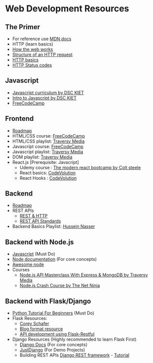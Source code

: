 # Web Development Resources

## The Primer

- For reference use [MDN docs](https://developer.mozilla.org/en-US/docs/Web/HTTP/Overview)
- HTTP (learn basics)
- [How the web works](https://www.freecodecamp.org/news/how-the-web-works-a-primer-for-newcomers-to-web-development-or-anyone-really-b4584e63585c/)
- [Structure of an HTTP request](https://www.youtube.com/watch?v=pHFWGN-upGM)
- [HTTP basics](https://www.youtube.com/watch?v=iYM2zFP3Zn0)
- [HTTP Status codes](https://httpstatuses.com/)

## Javascript

- [Javascript curriculum by DSC KIET](https://github.com/dsckiet/javascript-curriculum)
- [Intro to Javascript by DSC KIET](https://youtu.be/w-VeNiSF_bo)
- [FreeCodeCamp](https://www.freecodecamp.org/learn/javascript-algorithms-and-data-structures)

## Frontend

- [Roadmap](https://roadmap.sh/frontend)
- HTML/CSS course: [FreeCodeCamp](https://www.freecodecamp.org/learn/responsive-web-design/)
- HTML/CSS playlist: [Traversy Media](https://www.youtube.com/playlist?list=PLillGF-RfqbZTASqIqdvm1R5mLrQq79CU)
- Javascript course: [FreeCodeCamp](https://www.freecodecamp.org/learn/javascript-algorithms-and-data-structures/)
- Javascript playlist: [Traversy Media](https://www.youtube.com/playlist?list=PLillGF-RfqbbnEGy3ROiLWk7JMCuSyQtX)
- DOM playlist: [Traversy Media](https://www.youtube.com/playlist?list=PLillGF-RfqbYE6Ik_EuXA2iZFcE082B3s)
- React.js [Prerequisite: Javacript]
  - Udemy course : [The modern react bootcamp by Colt steele](https://www.udemy.com/course/modern-react-bootcamp/)
  - React basics: [CodeVolution](https://www.youtube.com/watch?v=QFaFIcGhPoM&list=PLC3y8-rFHvwgg3vaYJgHGnModB54rxOk3)
  - React Hooks : [CodeVolution](https://www.youtube.com/playlist?list=PLC3y8-rFHvwisvxhZ135pogtX7_Oe3Q3A)

## Backend

- [Roadmap](https://roadmap.sh/backend)
- REST APIs
  - [REST & HTTP](https://www.youtube.com/watch?v=Q-BpqyOT3a8)
  - [REST API Standards](https://stackoverflow.blog/2020/03/02/best-practices-for-rest-api-design/)
- Backend Basics Playlist: [Hussein Nasser](https://www.youtube.com/watch?v=V3ZPPPKEipA&list=PLQnljOFTspQUNnO4p00ua_C5mKTfldiYT)

## Backend with Node.js

- [Javascript](#Javascript) (Must Do)
- [Node documentation](https://nodejs.org/en/docs/guides/) (For core concepts)
- [Awesome node](https://github.com/sindresorhus/awesome-nodejs)
- Courses
  - [Node.js API Masterclass With Express & MongoDB by Traversy Media](https://www.udemy.com/course/nodejs-api-masterclass)
  - [Node.js Crash Course by The Net Ninja](https://www.youtube.com/watch?v=zb3Qk8SG5Ms&list=PL4cUxeGkcC9jsz4LDYc6kv3ymONOKxwBU)

## Backend with Flask/Django

- [Python Tutorial For Beginners](https://youtu.be/t8pPdKYpowI) (Must Do)
- Flask Resources:
  - [Corey Schafer](https://www.youtube.com/playlist?list=PL-osiE80TeTs4UjLw5MM6OjgkjFeUxCYH)
  - [Blog format resource](https://blog.miguelgrinberg.com/post/the-flask-mega-tutorial-part-i-hello-world)
  - [API development using Flask-Restful](https://www.youtube.com/watch?v=GMppyAPbLYk)
- Django Resources (Highly recommended to learn Flask First)
  - [Django Docs](https://docs.djangoproject.com/en/3.2/) (For core concepts)
  - [JustDjango](https://www.youtube.com/channel/UCRM1gWNTDx0SHIqUJygD-kQ/playlists) (For Demo Projects)
  - Building REST APIs [Django REST framework](https://www.django-rest-framework.org/) - [Tutorial](https://youtube.com/playlist?list=PLLRM7ROnmA9HzbIXYN6D3wOZ0wUrqNs_d)
